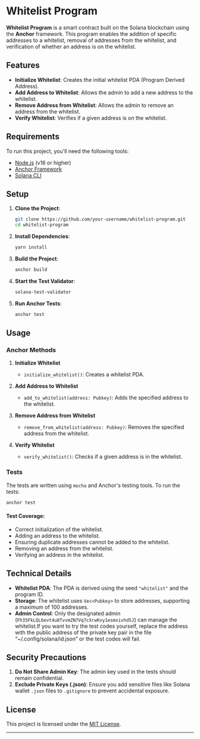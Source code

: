 
# Whitelist Program

**Whitelist Program** is a smart contract built on the Solana blockchain using the **Anchor** framework. This program enables the addition of specific addresses to a whitelist, removal of addresses from the whitelist, and verification of whether an address is on the whitelist.

## Features

- **Initialize Whitelist**: Creates the initial whitelist PDA (Program Derived Address).
- **Add Address to Whitelist**: Allows the admin to add a new address to the whitelist.
- **Remove Address from Whitelist**: Allows the admin to remove an address from the whitelist.
- **Verify Whitelist**: Verifies if a given address is on the whitelist.

## Requirements

To run this project, you'll need the following tools:
- [Node.js](https://nodejs.org/) (v16 or higher)
- [Anchor Framework](https://project-serum.github.io/anchor/getting-started/introduction.html)
- [Solana CLI](https://docs.solana.com/cli/install-solana-cli-tools)

## Setup

1. **Clone the Project**:
   ```bash
   git clone https://github.com/your-username/whitelist-program.git
   cd whitelist-program
   ```

2. **Install Dependencies**:
   ```bash
   yarn install
   ```

3. **Build the Project**:
   ```bash
   anchor build
   ```

4. **Start the Test Validator**:
   ```bash
   solana-test-validator
   ```

5. **Run Anchor Tests**:
   ```bash
   anchor test
   ```

## Usage

### Anchor Methods

1. **Initialize Whitelist**
   - `initialize_whitelist()`: Creates a whitelist PDA.
   
2. **Add Address to Whitelist**
   - `add_to_whitelist(address: Pubkey)`: Adds the specified address to the whitelist.
   
3. **Remove Address from Whitelist**
   - `remove_from_whitelist(address: Pubkey)`: Removes the specified address from the whitelist.
   
4. **Verify Whitelist**
   - `verify_whitelist()`: Checks if a given address is in the whitelist.

### Tests

The tests are written using `mocha` and Anchor's testing tools. To run the tests:

```bash
anchor test
```

#### Test Coverage:
- Correct initialization of the whitelist.
- Adding an address to the whitelist.
- Ensuring duplicate addresses cannot be added to the whitelist.
- Removing an address from the whitelist.
- Verifying an address in the whitelist.

## Technical Details

- **Whitelist PDA**: The PDA is derived using the seed `"whitelist"` and the program ID.
- **Storage**: The whitelist uses `Vec<Pubkey>` to store addresses, supporting a maximum of 100 addresses.
- **Admin Control**: Only the designated admin (`Fh35FkLQL6evt4u8TvvmZN7Vq7cXrwKvy1esmxivhd5J`) can manage the whitelist.If you want to try the test codes yourself, replace the address with the public address of the private key pair in the file “~/.config/solana/id.json” or the test codes will fail.

## Security Precautions

1. **Do Not Share Admin Key**: The admin key used in the tests should remain confidential.
2. **Exclude Private Keys (.json)**: Ensure you add sensitive files like Solana wallet `.json` files to `.gitignore` to prevent accidental exposure.

## License

This project is licensed under the [MIT License](LICENSE).

---
